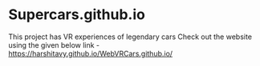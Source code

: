 # Supercars.github.io
This project has VR experiences of legendary cars
Check out the website using the given below link -
https://harshitavy.github.io/WebVRCars.github.io/ 
